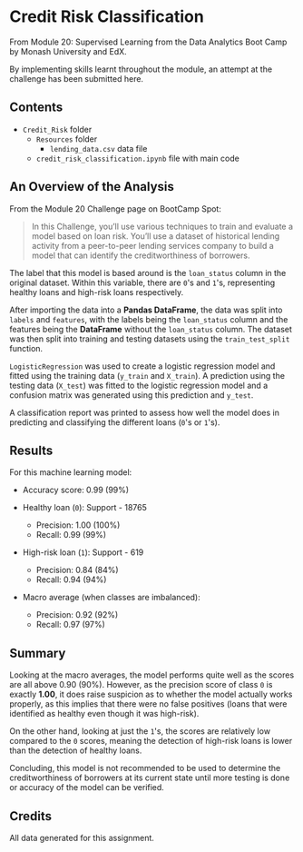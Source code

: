 # Credit Risk Classification

From Module 20: Supervised Learning from the Data Analytics Boot Camp by Monash University and EdX.

By implementing skills learnt throughout the module, an attempt at the challenge has been submitted here.

## Contents

- `Credit_Risk` folder
  - `Resources` folder
    - `lending_data.csv` data file
  - `credit_risk_classification.ipynb` file with main code

## An Overview of the Analysis

From the Module 20 Challenge page on BootCamp Spot:

> In this Challenge, you’ll use various techniques to train and evaluate a model based on loan risk. You’ll use a dataset of historical lending activity from a peer-to-peer lending services company to build a model that can identify the creditworthiness of borrowers.

The label that this model is based around is the `loan_status` column in the original dataset. Within this variable, there are `0`'s and `1`'s, representing healthy loans and high-risk loans respectively.

After importing the data into a **Pandas DataFrame**, the data was split into `labels` and `features`, with the labels being the `loan_status` column and the features being the **DataFrame** without the `loan_status` column. The dataset was then split into training and testing datasets using the `train_test_split` function.

`LogisticRegression` was used to create a logistic regression model and fitted using the training data (`y_train` and `X_train`). A prediction using the testing data (`X_test`) was fitted to the logistic regression model and a confusion matrix was generated using this prediction and `y_test`.

A classification report was printed to assess how well the model does in predicting and classifying the different loans (`0`'s or `1`'s).

## Results

For this machine learning model:

- Accuracy score: 0.99 (99%)
- Healthy loan (`0`): Support - 18765

  - Precision: 1.00 (100%)
  - Recall: 0.99 (99%)

- High-risk loan (`1`): Support - 619

  - Precision: 0.84 (84%)
  - Recall: 0.94 (94%)

- Macro average (when classes are imbalanced):

  - Precision: 0.92 (92%)
  - Recall: 0.97 (97%)

## Summary

Looking at the macro averages, the model performs quite well as the scores are all above 0.90 (90%). However, as the precision score of class `0` is exactly **1.00**, it does raise suspicion as to whether the model actually works properly, as this implies that there were no false positives (loans that were identified as healthy even though it was high-risk).

On the other hand, looking at just the `1`'s, the scores are relatively low compared to the `0` scores, meaning the detection of high-risk loans is lower than the detection of healthy loans. 

Concluding, this model is not recommended to be used to determine the creditworthiness of borrowers at its current state until more testing is done or accuracy of the model can be verified.

## Credits

All data generated for this assignment.
